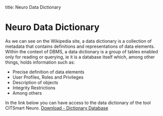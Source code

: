 title: Neuro Data Dictionary

# Neuro Data Dictionary

As we can see on the Wikipedia site, a data dictionary is a collection of metadata that contains definitions and representations of data elements. Within the context of DBMS, a data dictionary is a group of tables enabled only for reading or querying, ie it is a database itself which, among other things, holds information such as:

- Precise definition of data elements
- User Profiles, Roles and Privileges
- Description of objects
- Integrity Restrictions
- Among others

In the link below you can have access to the data dictionary of the tool CITSmart Neuro.
[Download - Dictionary Database][1]

[1]:/en/site/neuro/images/database-dictionary.rtf
